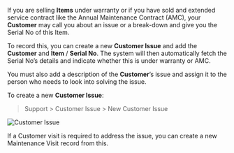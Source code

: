 If you are selling **Items** under warranty or if you have sold and extended
service contract like the Annual Maintenance Contract (AMC), your **Customer**
may call you about an issue or a break-down and give you the Serial No of this
Item.

To record this, you can create a new **Customer Issue** and add the
**Customer** and **Item** / **Serial No**. The system will then automatically
fetch the Serial No’s details and indicate whether this is under warranty or
AMC.

You must also add a description of the **Customer**’s issue and assign it to
the person who needs to look into solving the issue.

To create a new **Customer Issue**:

> Support > Customer Issue > New Customer Issue

![Customer Issue](/assets/manual_erpnext_com/old_images/erpnext/customer-issue.png)

If a Customer visit is required to address the issue, you can create a new
Maintenance Visit record from this.

